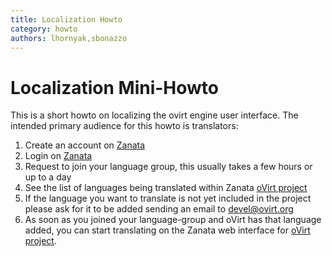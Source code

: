 ```yaml
---
title: Localization Howto
category: howto
authors: lhornyak,sbonazzo
---
```


# Localization Mini-Howto

This is a short howto on localizing the ovirt engine user interface.
The intended primary audience for this howto is translators:

1. Create an account on [Zanata](https://translate.zanata.org/)
2. Login on [Zanata](https://translate.zanata.org)
3. Request to join your language group, this usually takes a few hours or up to a day
4. See the list of languages being translated within Zanata [oVirt project](https://translate.zanata.org/project/view/ovirt)
5. If the language you want to translate is not yet included in the project please ask for it to be added sending an email to devel@ovirt.org
6. As soon as you joined your language-group and oVirt has that language added, you can start translating on the Zanata web interface for [oVirt project](https://translate.zanata.org/project/view/ovirt).
